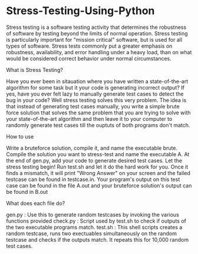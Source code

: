 # Stress-Testing-Using-Python

Stress testing is a software testing activity that determines the robustness of software by testing beyond the limits of normal operation. Stress testing is particularly important for "mission critical" software, but is used for all types of software. Stress tests commonly put a greater emphasis on robustness, availability, and error handling under a heavy load, than on what would be considered correct behavior under normal circumstances.

What is Stress Testing?


Have you ever been in sitauation where you have written a state-of-the-art algorithm for some task but it your code is generating incorrect output? If yes, have you ever felt lazy to manually generate test cases to detect the bug in your code? Well stress testing solves this very problem. The idea is that instead of generating test cases manually, you write a simple brute force solution that solves the same problem that you are trying to solve with your state-of-the-art algorithm and then leave it to your computer to randomly generate test cases till the ouptuts of both programs don't match.

How to use

Write a bruteforce solution, compile it, and name the executable brute.
Compile the solution you want to stress-test and name the executable A.
At the end of gen.py, add your code to generate desired test cases.
Let the stress testing begin! Run test.sh and let it do the hard work for you. Once it finds a mismatch, it will print "Wrong Answer" on your screen and the failed testcase can be found in testcase.in. Your program's output on this test case can be found in the file A.out and your bruteforce solution's output can be found in B.out

What does each file do?

gen.py : Use this to generate random testcases by invoking the various functions provided
check.py : Script used by test.sh to check if outputs of the two executable programs match.
test.sh : This shell scripts creates a random testcase, runs two exectuables simultaneously on the random testcase and checks if the outputs match. It repeats this for 10,000 random test cases.


